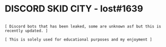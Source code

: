 # DISCORD SKID CITY - lost#1639
```bf

[ Discord bots that has been leaked, some are unknown asf but this is recently updated. ]

[ This is solely used for educational purposes and my enjoyment ]
```
